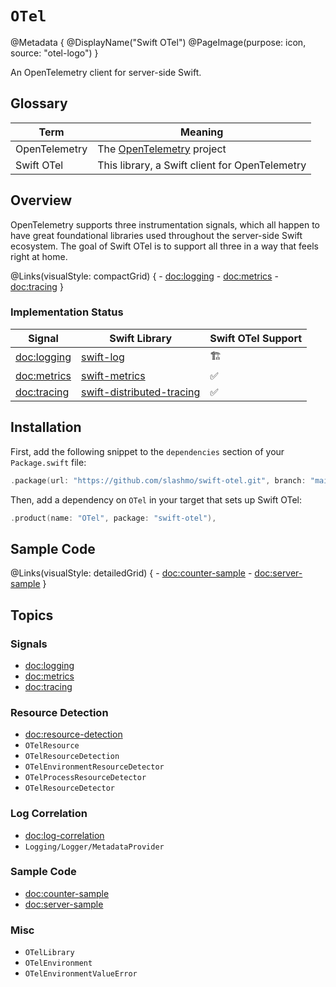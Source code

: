 # ``OTel``

@Metadata {
    @DisplayName("Swift OTel")
    @PageImage(purpose: icon, source: "otel-logo")
}

An OpenTelemetry client for server-side Swift.

## Glossary

| Term | Meaning |
| --- | --- |
| OpenTelemetry | The [OpenTelemetry](https://opentelemetry.io) project |
| Swift OTel | This library, a Swift client for OpenTelemetry |

## Overview

OpenTelemetry supports three instrumentation signals, which all happen to have great foundational libraries used
throughout the server-side Swift ecosystem.
The goal of Swift OTel is to support all three in a way that feels right at home.

@Links(visualStyle: compactGrid) {
    - <doc:logging>
    - <doc:metrics>
    - <doc:tracing>
}

### Implementation Status

| Signal | Swift Library | Swift OTel Support | 
| --- | --- | --- |
| <doc:logging> | [swift-log](https://github.com/apple/swift-log) | 🏗️ |
| <doc:metrics> | [swift-metrics](https://github.com/apple/swift-metrics) | ✅ |
| <doc:tracing> | [swift-distributed-tracing](https://github.com/apple/swift-distributed-tracing) | ✅ |

## Installation

First, add the following snippet to the `dependencies` section of your `Package.swift` file:

```swift
.package(url: "https://github.com/slashmo/swift-otel.git", branch: "main"),
```

Then, add a dependency on `OTel` in your target that sets up Swift OTel: 

```swift
.product(name: "OTel", package: "swift-otel"),
```

## Sample Code

@Links(visualStyle: detailedGrid) {
    - <doc:counter-sample>
    - <doc:server-sample>
}

## Topics

### Signals

- <doc:logging>
- <doc:metrics>
- <doc:tracing>

### Resource Detection

- <doc:resource-detection>
- ``OTelResource``
- ``OTelResourceDetection``
- ``OTelEnvironmentResourceDetector``
- ``OTelProcessResourceDetector``
- ``OTelResourceDetector``

### Log Correlation

- <doc:log-correlation>
- ``Logging/Logger/MetadataProvider``

### Sample Code

- <doc:counter-sample>
- <doc:server-sample>

### Misc

- ``OTelLibrary``
- ``OTelEnvironment``
- ``OTelEnvironmentValueError``

